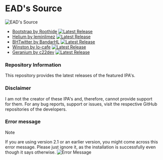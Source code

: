 # EAD's Source

![EAD's Source](https://cdn.discordapp.com/attachments/1019354023163351050/1196130674101465129/4x.png)

- [Bootstrap by Roothide](https://github.com/roothide/Bootstrap) [![Latest Release](https://img.shields.io/github/release/roothide/Bootstrap.label=&style=flat-square&color=black)](https://github.com/roothide/Bootstrap/releases/latest)
- [Helium by leminlimez](https://github.com/leminlimez/Helium) [![Latest Release](https://img.shields.io/github/release/leminlimez/Helium.label=&style=flat-square&color=black)](https://github.com/leminlimez/Helium/releases/latest)
- [BHTwitter by BandarHL](https://github.com/BandarHL/BHTwitter) [![Latest Release](https://img.shields.io/github/release/BandarHL/BHTwitter.label=&style=flat-square&color=black)](https://github.com/BandarHL/BHTwitter/releases/latest)
- [Winston by lo-cafe](https://github.com/lo-cafe/winston) [![Latest Release](https://img.shields.io/github/release/lo-cafe/winston.label=&style=flat-square&color=black)](https://github.com/lo-cafe/winston/releases/latest)
- [Geranium by c22dev](https://github.com/c22dev/Geranium) [![Latest Release](https://img.shields.io/github/release/c22dev/Geranium.label=&style=flat-square&color=black)](https://github.com/c22dev/Geranium/releases/latest)

### Repository Information
This repository provides the latest releases of the featured IPA's.
### Disclaimer
I am not the creator of these IPA's and, therefore, cannot provide support for them. For any bug reports, support or issues, visit the respective GitHub repositories of the developers.
### Error message
> [!NOTE] 
If you are using version 2.1 or an earlier version, you might come across this error message. Please just ignore it, as the installation is successfully even though it says otherwise.
![Error Message](https://cdn.discordapp.com/attachments/1019354023163351050/1199524596282556416/IMG_0829.png)
>
